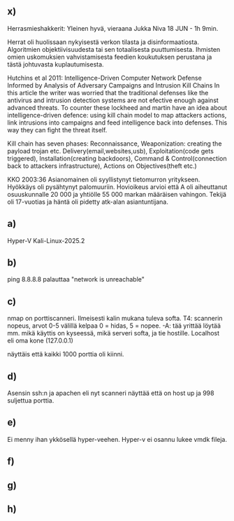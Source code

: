 ## x)
Herrasmieshakkerit: Yleinen hyvä, vieraana Jukka Niva 18 JUN - 1h 9min. 

Herrat oli huolissaan nykyisestä verkon tilasta ja disinformaatiosta. Algoritmien objektiivisuudesta tai sen totaalisesta puuttumisesta. Ihmisten omien uskomuksien vahvistamisesta feedien koukutuksen perustana ja tästä johtuvasta kuplautumisesta.

Hutchins et al 2011: Intelligence-Driven Computer Network Defense Informed by Analysis of Adversary Campaigns and Intrusion Kill Chains
In this article the writer was worried that the traditional defenses like the antivirus and intrusion detection systems are not efective enough against advanced threats. To counter these lockheed and martin have an idea about intelligence-driven defence: using kill chain model to map attackers actions, link intrusions into campaigns and feed intelligence back into defenses. This way they can fight the threat itself.

Kill chain has seven phases: Reconnaissance, Weaponization: creating the payload trojan etc.
Delivery(email,websites,usb), Exploitation(code gets triggered), Installation(creating backdoors), Command & Control(connection back to attackers infrastructure), Actions on Objectives(theft etc.)

KKO 2003:36
Asianomainen oli syyllistynyt tietomurron yritykseen. Hyökkäys oli pysähtynyt palomuuriin. Hovioikeus arvioi että A oli aiheuttanut osuuskunnalle 20 000 ja yhtiölle 55 000 markan määräisen vahingon. Tekijä oli 17-vuotias ja häntä oli pidetty atk-alan asiantuntijana.

## a)
Hyper-V Kali-Linux-2025.2

## b)
ping 8.8.8.8 palauttaa "network is unreachable"

## c)
nmap on porttiscanneri. Ilmeisesti kalin mukana tuleva softa. T4: scannerin nopeus, arvot 0-5 välillä kelpaa 0 = hidas, 5 = nopee. -A: tää yrittää löytää mm. mikä käyttis on kyseessä, mikä serveri softa, ja tie hostille. Localhost eli oma kone (127.0.0.1)

näyttäis että kaikki 1000 porttia oli kiinni.

## d)
Asensin ssh:n ja apachen eli nyt scanneri näyttää että on host up ja 998 suljettua porttia.

## e)
Ei menny ihan ykkösellä hyper-veehen. Hyper-v ei osannu lukee vmdk fileja.

## f)


## g)


## h)

